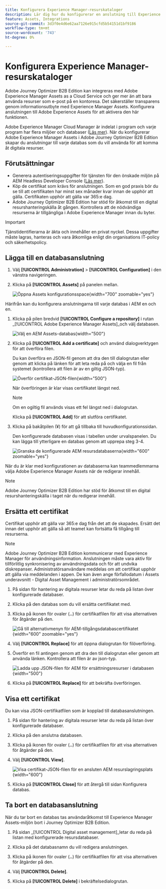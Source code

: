 ```yaml
---
title: Konfigurera Experience Manager-resurskataloger
description: Lär dig hur du konfigurerar en anslutning till Experience Manager Assets-databaser för användning vid redigering av innehåll i Journey Optimizer B2B Edition.
feature: Assets, Integrations
source-git-commit: 3d3f0e4d6e62aa7126e915cfd5b54151d1bf9186
workflow-type: tm+mt
source-wordcount: '743'
ht-degree: 0%

---
```


# Konfigurera Experience Manager-resurskataloger

Adobe Journey Optimizer B2B Edition kan integreras med Adobe Experience Manager Assets as a Cloud Service och ger mer än att bara använda resurser som e-post på en kontoresa. Det säkerställer transparens genom informationsutbyte med Experience Manager Assets. Konfigurera anslutningen till Adobe Experience Assets för att aktivera den här funktionen.

Adobe Experience Manager Cloud Manager är indelat i program och varje program har flera miljöer och databaser ([Läs mer](https://experienceleague.adobe.com/en/docs/experience-manager-cloud-service/content/implementing/using-cloud-manager/programs/program-types)). När du konfigurerar Adobe Experience Manager Assets i Adobe Journey Optimizer B2B Edition skapar du anslutningar till varje databas som du vill använda för att komma åt digitala resurser.

## Förutsättningar

* Generera autentiseringsuppgifter för tjänsten för den önskade miljön på AEM Headless Developer Console ([Läs mer](https://experienceleague.adobe.com/en/docs/experience-manager-learn/getting-started-with-aem-headless/authentication/service-credentials#generate-service-credentials)).
* Köp de certifikat som krävs för anslutningen. Som en god praxis bör du se till att certifikaten har minst sex månader kvar innan de upphör att gälla. Certifikaten upphör att gälla var 365:e dag.
* Adobe Journey Optimizer B2B Edition har stöd för åtkomst till en digital resurshanteringskälla åt gången. Kontrollera att de nödvändiga resurserna är tillgängliga i Adobe Experience Manager innan du byter.

>[!IMPORTANT]
>
>Tjänstidentifierarna är äkta och innehåller en privat nyckel. Dessa uppgifter måste lagras, hanteras och vara åtkomliga enligt din organisations IT-policy och säkerhetspolicy.

## Lägga till en databasanslutning

1. Välj **[!UICONTROL Administration]** > **[!UICONTROL Configuration]** i den vänstra navigeringen.

1. Klicka på **[!UICONTROL Assets]** på panelen mellan.

   ![Öppna Assets konfigurationsspace](./assets/configuration-assets-aem.png){width="700" zoomable="yes"}

<!--   The default digital asset management option is configured as `Adobe Marketo Engage`.
-->
Härifrån kan du konfigurera anslutningarna till varje databas i AEM en och en.

1. Klicka på pilen bredvid **[!UICONTROL Configure a repository]** i rutan _[!UICONTROL Adobe Experience Manager Assets]_och välj databasen.

   ![Välj en AEM Assets-databas](./assets/configure-assets-aem-choose-respository.png){width="500"}

1. Klicka på **[!UICONTROL Add a certificate]** och använd dialogverktygen för att överföra filen.

   Du kan överföra en JSON-fil genom att dra den till dialogrutan eller genom att klicka på länken för att leta reda på och välja en fil från systemet (kontrollera att filen är av en giltig JSON-typ).

   ![Överför certifikat-JSON-filen](./assets/configuration-assets-aem-upload-cert.png){width="500"}

   När överföringen är klar visas certifikatet längst ned.

   >[!NOTE]
   >
   >Om en ogiltig fil används visas ett fel längst ned i dialogrutan.

   Klicka på **[!UICONTROL Add]** för att slutföra certifikatet.

1. Klicka på bakåtpilen (¥) för att gå tillbaka till huvudkonfigurationssidan.

   Den konfigurerade databasen visas i tabellen under urvalspanelen. Du kan lägga till ytterligare en databas genom att upprepa steg 3-4.

   ![Granska de konfigurerade AEM resursdatabaserna](./assets/configuration-assets-aem-repositories.png){width="600" zoomable="yes"}

När du är klar med konfigurationen av databaserna kan teammedlemmarna välja Adobe Experience Manager Assets när de redigerar innehåll.

>[!NOTE]
>
>Adobe Journey Optimizer B2B Edition har stöd för åtkomst till en digital resurshanteringskälla i taget när du redigerar innehåll. 

## Ersätta ett certifikat

Certifikat upphör att gälla var 365:e dag från det att de skapades. Ersätt det innan det upphör att gälla så att teamet kan fortsätta få tillgång till resurserna.

>[!NOTE]
>
>Adobe Journey Optimizer B2B Edition kommunicerar med Experience Manager för användningsinformation. Anslutningen måste vara aktiv för tillförlitlig synkronisering av användningsdata och för att undvika diskrepanser. Administratörsanvändare meddelas om att certifikat upphör att gälla via meddelanden i appen. De kan även ange förfallodatum i Assets underavsnitt - Digital Asset Management i administratörsområdet.

1. På sidan för hantering av digitala resurser letar du reda på listan över konfigurerade databaser.

1. Klicka på den databas som du vill ersätta certifikatet med.

1. Klicka på ikonen för ovaler (**..**) för certifikatfilen för att visa alternativen för åtgärder på den.

   ![Gå till alternativmenyn för AEM-tillgångsdatabascertifikatet](./assets/configuration-assets-aem-repo-menu.png){width="600" zoomable="yes"}

1. Välj **[!UICONTROL Replace]** för att öppna dialogrutan för filöverföring.

1. Överför en fil antingen genom att dra den till dialogrutan eller genom att använda länken. Kontrollera att filen är av json-typ.

   ![Ladda upp JSON-filen för AEM för ersättningsresurser i databasen ](./assets/configuration-assets-aem-upload-replacement-cert.png){width="500"}

1. Klicka på **[!UICONTROL Replace]** för att bekräfta överföringen.

## Visa ett certifikat

Du kan visa JSON-certifikatfilen som är kopplad till databasanslutningen.

1. På sidan för hantering av digitala resurser letar du reda på listan över konfigurerade databaser.

1. Klicka på den anslutna databasen.

1. Klicka på ikonen för ovaler (**..**) för certifikatfilen för att visa alternativen för åtgärder på den.

1. Välj **[!UICONTROL View]**.

   ![Visa certifikat-JSON-filen för en ansluten AEM resurslagringsplats](./assets/configuration-assets-aem-view-cert.png){width="600"}

1. Klicka på **[!UICONTROL Close]** för att återgå till sidan Konfigurera databas.

## Ta bort en databasanslutning

När du tar bort en databas tas användaråtkomst till Experience Manager Assets-miljön bort i Journey Optimizer B2B Edition.

1. På sidan _[!UICONTROL Digital asset management]_letar du reda på listan med konfigurerade resursdatabaser.

1. Klicka på det databasnamn du vill redigera anslutningen.

1. Klicka på ikonen för ovaler (**..**) för certifikatfilen för att visa alternativen för åtgärder på den.

1. Välj **[!UICONTROL Delete]**.

1. Klicka på **[!UICONTROL Delete]** i bekräftelsedialogrutan.
<!--

## Switch back to Adobe Marketo Engage Assets

Select Adobe Marketo Engage digital asset management in the Assets section.

After the confirmation, the Adobe Marketo Engage assets library is available for users.
-->
